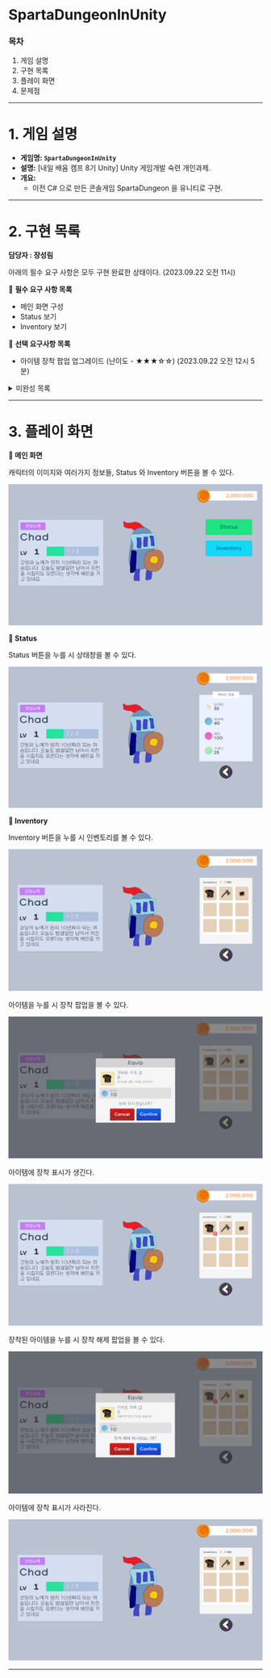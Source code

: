 # SpartaDungeonInUnity

### 목차

1. 게임 설명
2. 구현 목록
3. 플레이 화면
4. 문제점

---

# 1. 게임 설명

- **게임명: `SpartaDungeonInUnity`**
- **설명:** [내일 배움 캠프 8기 Unity] Unity 게임개발 숙련 개인과제.
- **개요:**
    - 이전 C# 으로 만든 콘솔게임 SpartaDungeon 을 유니티로 구현.

---

# 2. 구현 목록

**담당자 : 장성림**

아래의 필수 요구 사항은 모두 구현 완료한 상태이다. (2023.09.22 오전 11시)

🔽 **필수 요구 사항 목록**

- 메인 화면 구성
- Status 보기
- Inventory 보기

🔽 **선택 요구사항 목록**

- 아이템 장착 팝업 업그레이드 (난이도 - ★★★☆☆) (2023.09.22 오전 12시 5분)

<details>
<summary>미완성 목록</summary>

🔽 **선택 요구사항 목록**

- 상점 기능 (난이도 - ★★★★★)
</details>

---

# 3. 플레이 화면

**🔽 메인 화면**

캐릭터의 이미지와 여러가지 정보들, Status 와 Inventory 버튼을 볼 수 있다.

![MainScene1](/Screenshot/MainScene1.png)

**🔽 Status**

Status 버튼을 누를 시 상태창을 볼 수 있다.

![MainScene2](/Screenshot/MainScene2.png)

**🔽 Inventory**

Inventory 버튼을 누를 시 인벤토리를 볼 수 있다.

![MainScene3](/Screenshot/MainScene3.png)

아이템을 누를 시 장착 팝업을 볼 수 있다.

![MainScene8](/Screenshot/MainScene8.png)

아이템에 장착 표시가 생긴다.

![MainScene5](/Screenshot/MainScene5.png)

장착된 아이템을 누를 시 장착 해제 팝업을 볼 수 있다.

![MainScene9](/Screenshot/MainScene9.png)

아이템에 장착 표시가 사라진다.

![MainScene7](/Screenshot/MainScene7.png)

---
